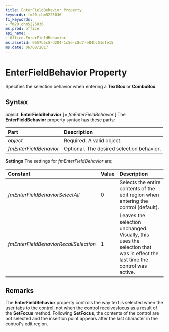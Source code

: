 ```yaml
---
title: EnterFieldBehavior Property
keywords: fm20.chm5225036
f1_keywords:
- fm20.chm5225036
ms.prod: office
api_name:
- Office.EnterFieldBehavior
ms.assetid: 6657b5c5-d204-1c5e-c8d7-e84bc51efe15
ms.date: 06/08/2017
---
```



# EnterFieldBehavior Property



Specifies the selection behavior when entering a  **TextBox** or **ComboBox**.

## Syntax

_object_. **EnterFieldBehavior** [= _fmEnterFieldBehavior_ ]
The  **EnterFieldBehavior** property syntax has these parts:


|**Part**|**Description**|
|:-----|:-----|
| _object_|Required. A valid object.|
| _fmEnterFieldBehavior_|Optional. The desired selection behavior.|

 **Settings**
The settings for  _fmEnterFieldBehavior_ are:


|**Constant**|**Value**|**Description**|
|:-----|:-----|:-----|
| _fmEnterFieldBehaviorSelectAll_|0|Selects the entire contents of the edit region when entering the control (default).|
| _fmEnterFieldBehaviorRecallSelection_|1|Leaves the selection unchanged. Visually, this uses the selection that was in effect the last time the control was active.|

## Remarks

The  **EnterFieldBehavior** property controls the way text is selected when the user tabs to the control, not when the control receives[focus](../../Glossary/vbe-glossary.md#focu) as a result of the **SetFocus** method. Following **SetFocus**, the contents of the control are not selected and the insertion point appears after the last character in the control's edit region.

